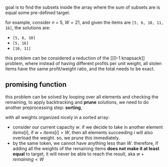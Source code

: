 goal is to find the subsets inside the array where the sum of subsets are is equal some pre-defined target.

for example, consider $n$ = 5, $W=21$, and given the items are `[5, 6, 10, 11, 16]`, the solutions are:
- `[5, 6, 10]`
- `[5, 16]`
- `[10, 11]`

this problem can be considered a reduction of the [[0-1 knapsack]] problem, where instead of having different profits per unit weight, all stolen items have the same profit/weight ratio, and the total needs to be exact.
## promising function
this problem can be solved by looping over all elements and checking the remaining, to apply backtracking and **prune** solutions, we need to do another preprocessing step: **sorting**,

with all weights organized nicely in a sorted array:
- consider our current capacity $w$. if we decide to take in another element $items[i]$, if $w + items[i] > W$, then all elements succeeding $i$ will also overload the weight. so, we prune this immediately.
- by the same token, we cannot have anything less than $W$. therefore, if adding all the weights of the remaining items **does not make it at least equal** to target, it will never be able to reach the result, aka $w + remaining < W$
